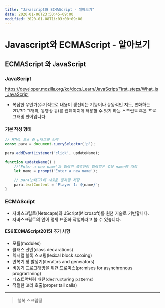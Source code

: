 ```yaml
---
title: "Javascript와 ECMAScript - 알아보기"
date: 2020-01-06T23:50:45+09:00
modified: 2020-01-08T16:03:00+09:00
---
```


# Javascript와 ECMAScript - 알아보기

## ECMAScript 와 JavaScript

### JavaScript

<https://developer.mozilla.org/ko/docs/Learn/JavaScript/First_steps/What_is_JavaScript>

- 복잡한 무언가(주기적으로 내용이 갱신되는 기능이나 능동적인 지도, 변화하는 2D/3D 그래픽, 동영상 등)를 웹페이지에 적용할 수 있게 하는 스크립트 혹은 프로그래밍 언어입니다.

#### 기본 작성 형태

```js
// HTML 요소 중 p태그를 선택
const para = document.querySelector('p');

para.addEventListener('click', updateName);

function updateName() {
    //'Enter a new name'과 입력란 출력하여 입력받은 값을 name에 저장
    let name = prompt('Enter a new name');

    // para(p태그)에 새로운 문자열 저장
    para.textContent = `Player 1: ${name}`;
}
```

### ECMAScript

- 자바스크립트(Netscape)와 JScript(Microsoft)를 원천 기술로 기반합니다.
- 자바스크립트의 언어 명세 표준화 작업이라고 볼 수 있습니다.

#### ES6(ECMAScript2015) 추가 사항

- 모듈(modules)
- 클래스 선언(class declarations)
- 렉시컬 블록 스코핑(lexical block scoping)
- 반복기 및 발생기(iterators and generators)
- 비동기 프로그래밍을 위한 프로미스(promises for asynchronous programming)
- 디스트럭쳐링 패턴(destructuring patterns)
- 적절한 꼬리 호출(proper tail calls)

<!-- ## View Template Engine -->

---

> 행복 스크립팅
